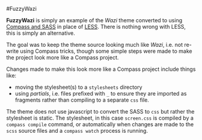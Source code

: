 #FuzzyWazi

**FuzzyWazi** is simply an example of the *Wazi* theme converted to using [Compass and SASS](http://compass-style.org/) in 
place of [LESS](http://lesscss.org).  There is nothing wrong with LESS, this is simply an alternative.

The goal was to keep the theme source looking much like *Wazi*, i.e. not re-write using 
Compass tricks, though some simple steps were made to make the project look more like a Compass project.  

Changes made to make this look more like a Compass project include things like:

- moving the stylesheet(s) to a ``stylesheets`` directory
- using *partials*, i.e. files prefixed with ``_`` to ensure they are imported as fragments rather than compiling to 
  a separate ``css`` file.

The theme does not use javascript to convert the SASS to ``css`` but rather the stylesheet is static.
The stylesheet, in this case ``screen.css`` is compiled by a ``compass compile`` command, 
or automatically when changes are made to the ``scss`` source files and a ``compass watch`` process is running.



